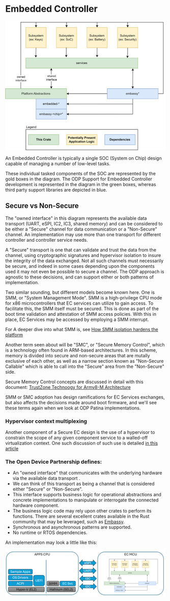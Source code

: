 # Embedded Controller

![ODP Architecture](./images/simplified_layers.png)

An Embedded Controller is typically a single SOC (System on Chip) design capable of managing a number of low-level tasks.

These individual tasked components of the SOC are represented by the gold boxes in the diagram. The ODP Support for Embedded Controller development is represented in the diagram in the green boxes, whereas third party support libraries are depicted in blue.

## Secure vs Non-Secure

The "owned interface" in this diagram represents the available data transport (UART, eSPI, IC2, IC3, shared memory) and 
can be considered to be either a "Secure" channel for data communication or a "Non-Secure" channel. An implementation may use more than one transport for different controller and controller service needs.

A "Secure" transport is one that can validate and trust the data from the channel, using cryptographic signatures and hypervisor isolation to insure the integrity of the data exchanged.
Not all such channels must necessarily be secure, and indeed in some cases depending upon the components used it may not even be possible to secure a channel.  The ODP approach is agnostic to these decisions, and can support either or both patterns of
implementation.

Two similar sounding, but different models become known here.  One is SMM, or "System Management Mode". SMM is a high-privilege CPU mode for x86 microcontrollers that EC services can utilize to gain access. To facilitate this, the SMM itself must be secured. This is done as part of the boot time validation and attestation of SMM access policies.  With this in place, EC Services may be accessed by employing a SMM interrupt.

For A deeper dive into what SMM is, see [How SMM isolation hardens the platform](https://www.microsoft.com/en-us/security/blog/2020/11/12/system-management-mode-deep-dive-how-smm-isolation-hardens-the-platform/?msockid=1c8509b122806f6b2c281c61233a6e3e)

Another term seen about will be "SMC", or "Secure Memory Control", which is a technology often found in ARM-based architectures. In this scheme, memory is divided into secure and non-secure areas that are mutally exclusive of each other,  as well as a narrow section known as "Non-Secure Callable" which is able to call into the "Secure" area from the "Non-Secure" side. 

Secure Memory Control concepts are discussed in detail with this document: 
[TrustZone Technoogy for Armv8-M Architecture](https://developer.arm.com/documentation/100690/0201)

SMM or SMC adoption has design ramifications for EC Services exchanges, but also affects the decisions made around boot firmware, and we'll see these terms again when we look at ODP Patina implementations.

### Hypervisor context multiplexing
Another component of a Secure EC design is the use of a hypervisor to constrain the scope of any given component service to a walled-off virtualization context. One such discussion of such use is detailed [in this article](https://www.microsoft.com/en-us/security/blog/2018/06/05/virtualization-based-security-vbs-memory-enclaves-data-protection-through-isolation/?msockid=1c8509b122806f6b2c281c61233a6e3e)


### The Open Device Partnership defines:
- An "owned interface" that communicates with the underlying hardware via the available data transport .
- We can think of this transport as being a channel that is considered either "Secure" or "Non-Secure".  
- This interface supports business logic for operational abstractions and concrete implementations to manipulate or interrogate the connected hardware component.
- The business logic code may rely upon other crates to perform its functions. There are several excellent crates available in the Rust community that may be leveraged, such as [Embassy](https://embassy.dev/).
- Synchronous and asynchronous patterns are supported.
- No runtime or RTOS dependencies.

An implementation may look a little like this:

![ODP Arch](./images/odp_arch.png)

